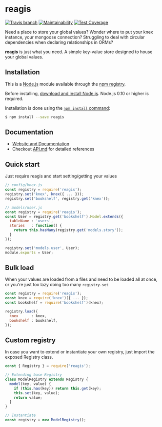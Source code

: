 # reagis

[![Travis branch](https://img.shields.io/travis/rocketspacer/reagis.svg?style=flat-square)](https://travis-ci.org/rocketspacer/reagis)
[![Maintainability](https://api.codeclimate.com/v1/badges/6ada66d073f2b8d81ca6/maintainability)](https://codeclimate.com/github/rocketspacer/reagis/maintainability)
[![Test Coverage](https://api.codeclimate.com/v1/badges/6ada66d073f2b8d81ca6/test_coverage)](https://codeclimate.com/github/rocketspacer/reagis/test_coverage)

Need a place to store your global values? Wonder where to put your knex instance, your mongoose connection? Struggling to deal with circular dependencies when declaring relationships in ORMs?

**reagis** is just what you need. A simple key-value store designed to house your global values.

## Installation

This is a [Node.js](https://nodejs.org/en/) module available through the
[npm registry](https://www.npmjs.com/).

Before installing, [download and install Node.js](https://nodejs.org/en/download/).
Node.js 0.10 or higher is required.

Installation is done using the
[`npm install` command](https://docs.npmjs.com/getting-started/installing-npm-packages-locally):

```bash
$ npm install --save reagis
```

## Documentation

* [Website and Documentation](https://nmtuan.space/reagis)
* Checkout [API.md](https://github.com/rocketspacer/reagis/blob/master/API.md) for detailed references

## Quick start

Just require reagis and start setting/getting your values

```javascript
// config/knex.js
const registry = require('reagis');
registry.set('knex', knex({ ... }));
registry.set('bookshelf', registry.get('knex'));

// models/user.js
const registry = require('reagis');
const User = registry.get('bookshelf').Model.extends({
  tableName : 'users',
  stories   : function() {
    return this.hasMany(registry.get('models.story'));
  }
});

registry.set('models.user', User);
module.exports = User;
```

## Bulk load

When your values are loaded from a files and need to be loaded all at once, or you're just too lazy doing too many `registry.set`

```javascript
const registry = require('reagis');
const knex = require('knex')({ ... });
const bookshelf = require('bookshelf')(knex);

registry.load({
  knex      : knex,
  bookshelf : bookshelf,
});
```

## Custom registry

In case you want to extend or instantiate your own registry, just import the exposed Registry class.

```javascript
const { Registry } = require('reagis');

// Extending base Registry
class ModelRegistry extends Registry {
  model(key, value) {
    if (this.has(key)) return this.get(key);
    this.set(key, value);
    return value;
  }
}

// Instantiate
const registry = new ModelRegistry();
```
